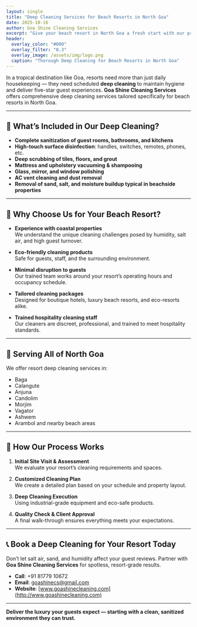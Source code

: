 ```yaml
---
layout: single
title: "Deep Cleaning Services for Beach Resorts in North Goa"
date: 2025-10-16
author: Goa Shine Cleaning Services
excerpt: "Give your beach resort in North Goa a fresh start with our professional deep cleaning services tailored for the hospitality industry."
header:
  overlay_color: "#000"
  overlay_filter: "0.3"
  overlay_image: /assets/img/logo.png
  caption: "Thorough Deep Cleaning for Beach Resorts in North Goa"
---
```


In a tropical destination like Goa, resorts need more than just daily housekeeping — they need scheduled **deep cleaning** to maintain hygiene and deliver five-star guest experiences. **Goa Shine Cleaning Services** offers comprehensive deep cleaning services tailored specifically for beach resorts in North Goa.

---

## 🧼 What’s Included in Our Deep Cleaning?

- **Complete sanitization of guest rooms, bathrooms, and kitchens**
- **High-touch surface disinfection**: handles, switches, remotes, phones, etc.
- **Deep scrubbing of tiles, floors, and grout**
- **Mattress and upholstery vacuuming & shampooing**
- **Glass, mirror, and window polishing**
- **AC vent cleaning and dust removal**
- **Removal of sand, salt, and moisture buildup typical in beachside properties**

---

## 🌴 Why Choose Us for Your Beach Resort?

- **Experience with coastal properties**  
  We understand the unique cleaning challenges posed by humidity, salt air, and high guest turnover.

- **Eco-friendly cleaning products**  
  Safe for guests, staff, and the surrounding environment.

- **Minimal disruption to guests**  
  Our trained team works around your resort’s operating hours and occupancy schedule.

- **Tailored cleaning packages**  
  Designed for boutique hotels, luxury beach resorts, and eco-resorts alike.

- **Trained hospitality cleaning staff**  
  Our cleaners are discreet, professional, and trained to meet hospitality standards.

---

## 📍 Serving All of North Goa

We offer resort deep cleaning services in:

- Baga  
- Calangute  
- Anjuna  
- Candolim  
- Morjim  
- Vagator  
- Ashwem  
- Arambol and nearby beach areas

---

## 🧽 How Our Process Works

1. **Initial Site Visit & Assessment**  
   We evaluate your resort’s cleaning requirements and spaces.

2. **Customized Cleaning Plan**  
   We create a detailed plan based on your schedule and property layout.

3. **Deep Cleaning Execution**  
   Using industrial-grade equipment and eco-safe products.

4. **Quality Check & Client Approval**  
   A final walk-through ensures everything meets your expectations.

---

## 📞 Book a Deep Cleaning for Your Resort Today

Don’t let salt air, sand, and humidity affect your guest reviews. Partner with **Goa Shine Cleaning Services** for spotless, resort-grade results.

- **Call**: +91 81779 10672  
- **Email**: goashinecs@gmail.com  
- **Website**: [www.goashinecleaning.com](http://www.goashinecleaning.com)

---

**Deliver the luxury your guests expect — starting with a clean, sanitized environment they can trust.**
